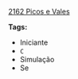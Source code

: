 [2162 Picos e Vales](https://www.urionlinejudge.com.br/judge/pt/problems/view/2162)

**Tags:**
- Iniciante
- `C`
- Simulação
- Se